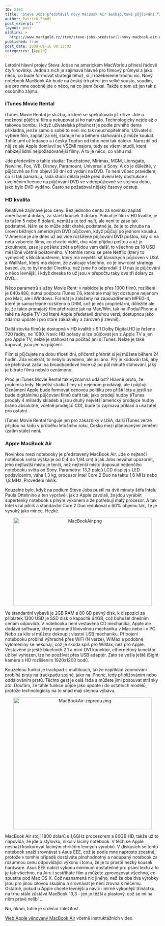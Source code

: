 ```yaml
---
ID: 2192
title: 'Steve Jobs představil nový MacBook Air a&nbsp;také půjčování filmů'
author: Patrick Zandl
post_excerpt: ""
layout: post
oldlink: >
  https://www.marigold.cz/item/steve-jobs-predstavil-novy-macbook-air-a-take-pujcovani-filmu
published: true
post_date: 2008-01-16 08:12:02
categories: [Apple]
---
```

Letošní hlavní projev Steva Jobse na americkém MacWorldu přinesl řádově čtyři novinky. Jedna z nich je zajímavá hlavně pro filmový průmysl a jako něco, co bude formovat strategii téhož, si ji rozebereme trochu víc. Nový notebook MacBook Air bude na český trh přeci jen velké sousto, soudím, ale pro mne osobně jde o něco, na co jsem čekal. Takže o tom už jen tak z osobního zájmu. 

<h3>iTunes Movie Rental</h3>

iTunes Movie Rental je služba, o které se spekulovalo již dříve. Jde o možnost půjčit si film a nekupovat si ho natrvalo. Technologicky nejde až o takovou bombu, i když uživatelská přítulnost je podle prvního dema příkladná, jenže samo o sobě to není nic tak neuchopitelného. Uživatel si vybere film, zaplatí za něj, stahuje ho a během stahování už může koukat. Tohle umí už ledasco a i český Topfun od toho není tak daleko. Narozdíl od něj se ale Apple domluvil se VŠEMI majors, tedy se všemi studii, která nabízejí lidmi nejpožadovanější filmy. A to je něco, co váhu má. 
<!--more-->
Jde především o tahle studia: Touchstone, Mirimax, MGM, Lionsgate, Newline, Fox, WB, Disney, Paramount, Universal a Sony. A co je důležité, v půjčovně se film objeví 30 dní od vydání na DVD. To není vůbec pravidlem, co si tak pamatuju, řada studií dělala ještě před dvěmi lety obstrukce s uvolněním licence na půjčování DVD ve videopůjčovně ve stejnou dobu, jako bylo DVD vydáno. Často se požadoval nějaký časový odstup. 

<h3>HD kvalita</h3>

Relativně zajímavé jsou ceny. Bez jednoho centu za novinku zaplatí američané 4 dolary, za starší kousek 3 dolary. Pokud je film v HD kvalitě, je to tuším 5 nebo 6 dolarů, nemůžu to teď najít, ale není to zase tak podstatné. Nám se to může zdát drahé, podstatné je, že je to zhruba na úrovni běžných amerických DVD půjčoven, když půjčují po jednom kousku. V Americe je ale dnes už asi více rozšířené půjčování DVD poštou, kdy si na netu vyberete filmy, co chcete vidět, dva vám přijdou poštou a až je zkouknete, zase je pošlete zpět a přijdou vám další, to všechno za 18 USD měsíčně včetně poštovného. V tomhle ranku se pere Netflix (který to vymyslel) s Blockbusterem, který má největší síť klasických půjčoven v USA a WallMart, který má dojem, že zválcuje všechno, co je low-cost strategy based. Jo, to byl model Cinetiku, než jsme ho odprodali :) U nás je půjčování o něco levnější, i když dneska to už jsou v přepočtu taky dva tři dolary za DVD... 

Něco parametrů služby Movie Rent: v nabídce je přes 1000 filmů, rozlišení je 640x480, nutná podpora iTunes 7.6, které ale mají být dostupné nejenom pro Mac, ale i Windows. Formát je založený na zapouzdřeném MPEG-4, které je samozřejmě rozšířeno o DRM, což je věc proprietární, důležité ale je, že takto pronajatý film přehrajete jak na Mac/Win, tak na iPodu/iPhone a také na Apple TV (od které Apple představil druhou verzi, dostupnou jako zdarma update i pro staré zákazníky a zároveň ji zlevnil).

Další stovka filmů je dostupná v HD kvalitě s 5.1 Dolby Digital.HD je řešeno 720 řádky, ne 1080. Navíc HD pořady si lze půjčovat jen z Apple TV a jen pro Apple TV, nelze je stahovat na počítač ani s iTunes. Nelze je také kupovat, jsou jen na půjčení. 

Film si půjčujete na dobu třiceti dní, přičemž přehrát si jej můžete během 24 hodin. Zda vícekrát, to nebylo uvedeno, ale asi ano. Prý je kódován tak, aby se přehrávat začal na broadbandové lince už po půl minutě stahování, jaký je bitrate filmu nebylo oznámeno. 

Proč je iTunes Movie Rental tak významná událost? Hlavně proto, že prolomila ledy. Největší studia filmy už nejenom prodávají, ale i půjčují. Oznámení Apple bude formovat cenovou politiku pro příští léta a jestli se bude digitálnímu půjčování filmů dařit tak, jako prodeji hudby (iTunes prodaly 4 miliardy skladeb a jsou druhý největší americký prodejce hudby bráno absolutně, včetně prodejců CD), bude to zajímavá příklad a ukazatel pro ostatní.

iTunes Movie Rental funguje jen pro zákazníky v USA, další iTunes verze přijdou na řadu v průběhu letošního roku, Česko mezi plánovanými zeměmi (zatím stále) není. 

<h3>Apple MacBook Air</h3>

Novinkou mezi notebooky je představený MacBook Air. Jde o nejtenčí notebook světa výška je od 0,4 do 1,94 cm) a jak Jobs neváhal upozornit, jeho nejtlustší místo je tenčí, než nejtenčí místo doposud nejtenčího notebooku světa od Sony. Parametry: 13,3 palců LCD displej s LED podsvícením, váha 1,3 kg, procesor Intel Core 2 Duo na taktu 1,6 MHz nebo 1,8 MHz. Provedení hliník.

Kouzelné bylo, když na podium Steve Jobs pustil na dvě minuty šéfa Intelu Paula Otteliniho a ten vyprávěl, jak z Apple zavolali, že jdou vyrábět supertenký notebook s plným výkonem a že potřebují malý procesor. A tak Intel vzal pilník a standardní Core 2 Duo redukoval o 60% objemu tak, že je vysoký jako mince. Hezké. 

<div style="text-align:center;"><img src="http://www.marigold.cz/wp-content/uploads//MacBookAir.png" alt="MacBookAir.png" border="0" width="450" height="287" /></div>

Ve standardní výbavě je 2GB RAM a 80 GB pevný disk, k dispozici za příplatek 1300 USD je SSD disk o kapacitě 64GB, což bohužel dnešním cenám odpovídá. V notebooku není vestavěná CD mechanika, Apple ale dodává software, který namountí libovolnou mechaniku v Mac nebo i v PC. Nebo za kilo si můžete dokoupit vlastní USB mechaniku. Připojení notebooku probíhá výhradně přes WiFi (N verze), WiMax a podobné vylomeniny se nekonají, což je škoda spíš pro WiMax, než pro Apple. Vestavěné je ještě bluetooth 2.1 a mini-DVI konektor, ethernetový konektor už byl vyhozen, lze ho používat přes USB adaptér. Zato se vešla ještě iSight kamera s HD rozlišením 1920x1200 bodů.  

Kouzelnou funkcí je trackpad s multitouch, takže například zoomování probíhá prsty na trackpadu stejně, jako na iPhone, tedy přibližováním nebo oddalováním prstů. Těchto gest je celá řada a můžete jimi posouvat stránky atd. Doufám, že tahle funkce půjde jako update i do ostatních modelů, protože technologicky na to snad mají stejnou výbavu. 

<div style="text-align:center;"><img src="http://www.marigold.cz/wp-content/uploads//MacBookAir-zepredu.png" alt="MacBookAir-zepredu.png" border="0" width="450" height="428" /></div>

MacBook Air stojí 1800 dolarů s 1,6GHz procesorem a 80GB HD, takže už to napovídá, že jde o stylovku, nikoliv laciný notebook. V těch se Apple nesnaží konkurovat laciným chrličům levných výrobků. V diskusích se tento notebook snaží srovnávat s Asus EEE, což je podle mne naprosto zcestné, protože v tomhle případě dostáváte plnohodnotný a nadupaný notebook za rozumnou cenu odpovídající výkonu i tomu, že je to prostě hezký kousek hardware. Asus EEE nabízí výkonu minimum dostatečné pro psaní textu a to je tak všechno, na Airu i sestříháte film a můžete zprovozovat všechno, co spustíte pod Mac OS X. Což neznamená nic jiného, než že oba dva výrobky jsou pro jinou cílovou skupinu a srovnávat je není zrovna k něčemu. Ostatně, pokud u Apple chcete levnější a navíc i mírně výkonější třináctku, na trhu stále zůstává MacBook 13,3 - jen je těžší a plastový, což se mi na něm právě nelíbí ... 

Nu, říkám, tohle je srdeční záležitost. 

<a href="http://www.apple.com/macbookair">Web Apple věnovaný MacBook Air</a> včetně instruktážních video.